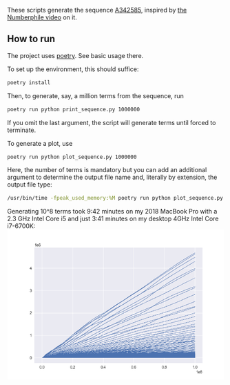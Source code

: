 These scripts generate the sequence [A342585](https://oeis.org/A342585), inspired by [the Numberphile video](https://www.youtube.com/watch?v=rBU9E-ZOZAI&ab_channel=Numberphile) on it.

## How to run

The project uses [poetry](https://python-poetry.org/). See basic usage there.

To set up the environment, this should suffice:
```bash
poetry install
```

Then, to generate, say, a million terms from the sequence, run

```bash
poetry run python print_sequence.py 1000000
```

If you omit the last argument, the script will generate terms until forced to terminate.

To generate a plot, use

```bash
poetry run python plot_sequence.py 1000000
```

Here, the number of terms is mandatory but you can add an additional argument to determine the output file name
and, literally by extension, the output file type:

```bash
/usr/bin/time -fpeak_used_memory:%M poetry run python plot_sequence.py `echo 10^8 | bc` plots/myplot.pdf
```

Generating 10^8 terms took 9:42 minutes on my 2018 MacBook Pro with a 2.3 GHz Intel Core i5 and just 3:41 minutes
on my desktop 4GHz Intel Core i7-6700K:
![](plots/plot_up_to_100000000.png)
